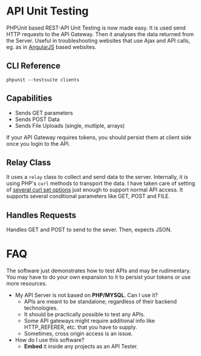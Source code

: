 # API Unit Testing

PHPUnit based REST-API Unit Testing is now made easy.
It is used send HTTP requests to the API Gateway. Then it analyses the data returned from the Server.
Useful in troubleshooting websites that use Ajax and API calls, eg. as in [AngularJS](https://angularjs.org/) based websites.


## CLI Reference

	phpunit --testsuite clients


## Capabilities

 * Sends GET parameters
 * Sends POST Data
 * Sends File Uploads (single, mutliple, arrays)

If your API Gateway requires tokens, you should persist them at client side once you login to the API.


## Relay Class
It uses a `relay` class to collect and send data to the server.
Internally, it is using PHP's `curl` methods to transport the data.
I have taken care of setting of [several curl set options](http://php.net/manual/en/function.curl-setopt.php) just enough to support normal API access.
It supports several conditional parameters like GET, POST and FILE.


## Handles Requests
Handles GET and POST to send to the sever. Then, expects JSON.


# FAQ
The software just demonstrates how to test APIs and may be rudimentary.
You may have to do your own expansion to it to persist your tokens or use more resources.

 * My API Server is not based on __PHP/MYSQL__. Can I use it?
   - APIs are meant to be standalone; regardless of their backend technologies.
   - It should be practically possible to test any APIs.
   - Some API gateways might require additional info like HTTP_REFERER, etc. that you have to supply.
   - Sometimes, cross origin access is an issue.
 * How do I use this software?
   - __Embed__ it inside any projects as an API Tester.

